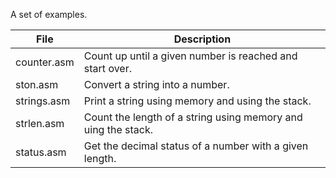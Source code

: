 A set of examples.

| File | Description |
| ---- | ----------- |
|counter.asm|Count up until a given number is reached and start over.|
|ston.asm|Convert a string into a number.|
|strings.asm|Print a string using memory and using the stack.|
|strlen.asm|Count the length of a string using memory and uing the stack.|
|status.asm|Get the decimal status of a number with a given length.|
